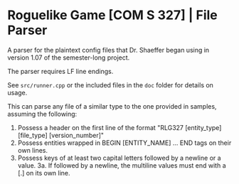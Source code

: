 # Roguelike Game [COM S 327] | File Parser
A parser for the plaintext config files that Dr. Shaeffer began using in version 1.07 of the semester-long project.

The parser requires LF line endings.

See `src/runner.cpp` or the included files in the `doc` folder for details on usage.

This can parse any file of a similar type to the one provided in samples, assuming the following:

1. Possess a header on the first line of the format "RLG327 [entity_type] [file_type] [version_number]"
2. Possess entities wrapped in BEGIN [ENTITY_NAME] ... END tags on their own lines.
3. Possess keys of at least two capital letters followed by a newline or a value.
  3a. If followed by a newline, the multiline values must end with a [.] on its own line.
